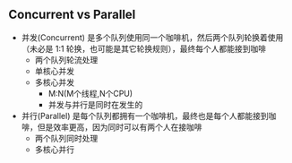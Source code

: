 ## Concurrent vs Parallel
+ 并发(Concurrent) 是多个队列使用同一个咖啡机，然后两个队列轮换着使用（未必是 1:1 轮换，也可能是其它轮换规则），最终每个人都能接到咖啡
    + 两个队列轮流处理
    + 单核心并发
    + 多核心并发
        + M:N(M个线程,N个CPU)
        + 并发与并行是同时在发生的
+ 并行(Parallel) 是每个队列都拥有一个咖啡机，最终也是每个人都能接到咖啡，但是效率更高，因为同时可以有两个人在接咖啡
    + 两个队列同时处理
    + 多核心并行